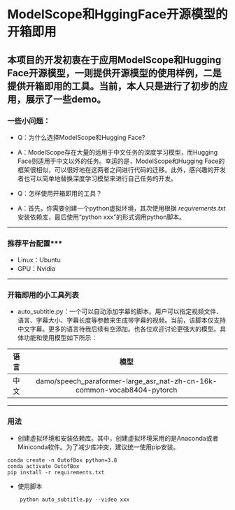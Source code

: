 # ModelScope和HggingFace开源模型的开箱即用
## 本项目的开发初衷在于应用ModelScope和Hugging Face开源模型，一则提供开源模型的使用样例，二是提供开箱即用的工具。当前，本人只是进行了初步的应用，展示了一些demo。
### 一些小问题：
- Q：为什么选择ModelScope和Hugging Face?
- A：ModelScope存在大量的适用于中文任务的深度学习模型，而Hugging Face则适用于中文以外的任务。幸运的是，ModelScope和Hugging Face的框架很相似，可以很好地在这两者之间进行代码的迁移。此外，感兴趣的开发者也可以简单地替换深度学习模型来进行自己任务的开发。

- Q：怎样使用开箱即用的工具？
- A：首先，你需要创建一个python虚拟环境，其次使用根据 *requirements.txt* 安装依赖库，最后使用“python xxx”的形式调用python脚本。

***
### 推荐平台配置***
- Linux：Ubuntu
- GPU：Nvidia

***
### 开箱即用的小工具列表
- auto_subtitle.py：一个可以自动添加字幕的脚本。用户可以指定视频文件、语言、字幕大小、字幕长度等参数来生成带字幕的视频。当前，该脚本仅支持中文字幕。更多的语言待我后续有空添加。也各位欢迎讨论更强大的模型。具体功能和使用模型如下所示：

语言|模型|
:---:|:---:|
中文|damo/speech_paraformer-large_asr_nat-zh-cn-16k-common-vocab8404-pytorch

***
### 用法
- 创建虚拟环境和安装依赖库。其中，创建虚拟环境采用的是Anaconda或者Miniconda软件。为了减少库冲突，建议统一使用pip安装。
```
conda create -n OutofBox python=3.8
conda activate OutofBox
pip install -r requirements.txt
```
- 使用脚本
```
    python auto_subtitle.py --video xxx
```
